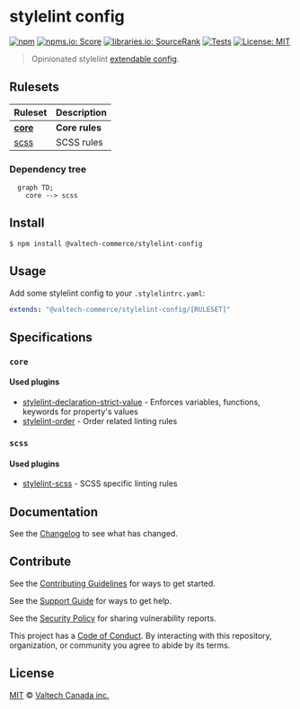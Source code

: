 # stylelint config

[![npm][npm-badge]][npm-url]
[![npms.io: Score][npmsio-badge]][npmsio-url]
[![libraries.io: SourceRank][librariesio-badge]][librariesio-url]
[![Tests][tests-badge]][tests-url]
[![License: MIT][license-badge]][license-url]

> Opinionated stylelint [extendable config](https://stylelint.io/user-guide/configuration/#extends).

## Rulesets

| Ruleset                                 | Description    |
| --------------------------------------- | -------------- |
| **[core](extendable-config/core.yaml)** | **Core rules** |
| [scss](extendable-config/scss.yaml)     | SCSS rules     |

### Dependency tree

```mermaid
  graph TD;
    core --> scss
```

## Install

```
$ npm install @valtech-commerce/stylelint-config
```

## Usage

Add some stylelint config to your `.stylelintrc.yaml`:

```yaml
extends: "@valtech-commerce/stylelint-config/[RULESET]"
```

## Specifications

### `core`

#### Used plugins

- [stylelint-declaration-strict-value](https://github.com/AndyOGo/stylelint-declaration-strict-value) - Enforces variables, functions, keywords for property's values
- [stylelint-order](https://github.com/hudochenkov/stylelint-order) - Order related linting rules

### `scss`

#### Used plugins

- [stylelint-scss](https://github.com/kristerkari/stylelint-scss) - SCSS specific linting rules

## Documentation

See the [Changelog](CHANGELOG.md) to see what has changed.

## Contribute

See the [Contributing Guidelines](CONTRIBUTING.md) for ways to get started.

See the [Support Guide](SUPPORT.md) for ways to get help.

See the [Security Policy](SECURITY.md) for sharing vulnerability reports.

This project has a [Code of Conduct](CODE_OF_CONDUCT.md).
By interacting with this repository, organization, or community you agree to abide by its terms.

## License

[MIT](LICENSE) © [Valtech Canada inc.](https://www.valtech.ca/)

[npm-badge]: https://img.shields.io/npm/v/@valtech-commerce/stylelint-config?style=flat-square
[npmsio-badge]: https://img.shields.io/npms-io/final-score/@valtech-commerce/stylelint-config?style=flat-square
[librariesio-badge]: https://img.shields.io/librariesio/sourcerank/npm/@valtech-commerce/stylelint-config?style=flat-square
[tests-badge]: https://img.shields.io/github/actions/workflow/status/valtech-commerce/stylelint-config/tests.yaml?style=flat-square&branch=main
[license-badge]: https://img.shields.io/badge/license-MIT-green?style=flat-square
[npm-url]: https://www.npmjs.com/package/@valtech-commerce/stylelint-config
[npmsio-url]: https://npms.io/search?q=%40valtech-commerce%2Fstylelint-config
[librariesio-url]: https://libraries.io/npm/@valtech-commerce%2Fstylelint-config
[tests-url]: https://github.com/valtech-commerce/stylelint-config/actions/workflows/tests.yaml?query=branch%3Amain
[license-url]: https://opensource.org/licenses/MIT
